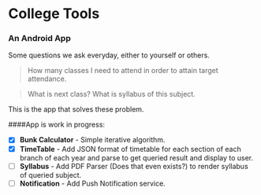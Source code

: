 # College Tools
### An Android App

Some questions we ask everyday, either to yourself or others.

> How many classes I need to attend in order to attain target attendance.

> What is next class?  What is syllabus of this subject.

This is the app that solves these problem.

####App is work in progress:

- [x] **Bunk Calculator** - Simple iterative algorithm.
- [x] **TimeTable** - Add JSON format of timetable for each section of each branch of each year and parse to get queried result and display to user.
- [ ] **Syllabus** - Add PDF Parser (Does that even exists?) to render syllabus of queried subject.
- [ ] **Notification** - Add Push Notification service.
